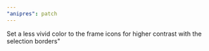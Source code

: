 ```yaml
---
"anipres": patch
---
```


Set a less vivid color to the frame icons for higher contrast with the selection borders"
